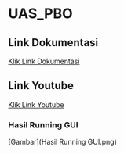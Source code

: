 # UAS_PBO

## Link Dokumentasi
[Klik Link Dokumentasi](https://drive.google.com/file/d/1Pz3PUcMKJIX4GOllC4Fb8yWgKSPlvPlR/view?usp=share_link)

## Link Youtube
[Klik Link Youtube](https://youtu.be/nOTsMjsfSio)

### Hasil Running GUI
[Gambar](Hasil Running GUI.png)